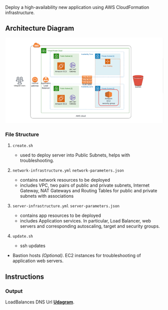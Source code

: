 Deploy a high-availability new application using AWS CloudFormation infrastructure.

## Architecture Diagram

![Diagram](udagram-infrastructure-diagram.png)
 
### File Structure

1. `create.sh` 
    * used to deploy server into Public Subnets,  helps with troubleshooting.

2. `network-infrastructure.yml` `network-parameters.json`
    * contains network resources to be deployed
    * includes VPC, two pairs of public and private subnets, Internet Gateway, NAT Gateways and Routing Tables for public and private subnets with associations

3. `server-infrastructure.yml` `server-parameters.json`
    * contains app resources to be deployed
    * includes Application services. In particular, Load Balancer, web servers and corresponding autoscaling, target and security groups.

4. `update.sh`
    * ssh updates

- Bastion hosts _(Optional)_. EC2 instances for troubleshooting of application web servers.

## Instructions




### Output
LoadBalances DNS Url **[Udagram](http://serve-WebAp-161GK7Q8AC2BX-657455822.us-east-1.elb.amazonaws.com)**.

